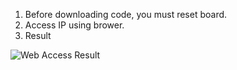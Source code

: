 1. Before downloading code, you must reset board.
2. Access IP using brower.
3. Result

![Web Access Result](https://github.com/choies1/ESP8266_nodeMCU_LuaCode/04_GPIO_Control_using_Web/GPIO_Control_using_Web.png)


